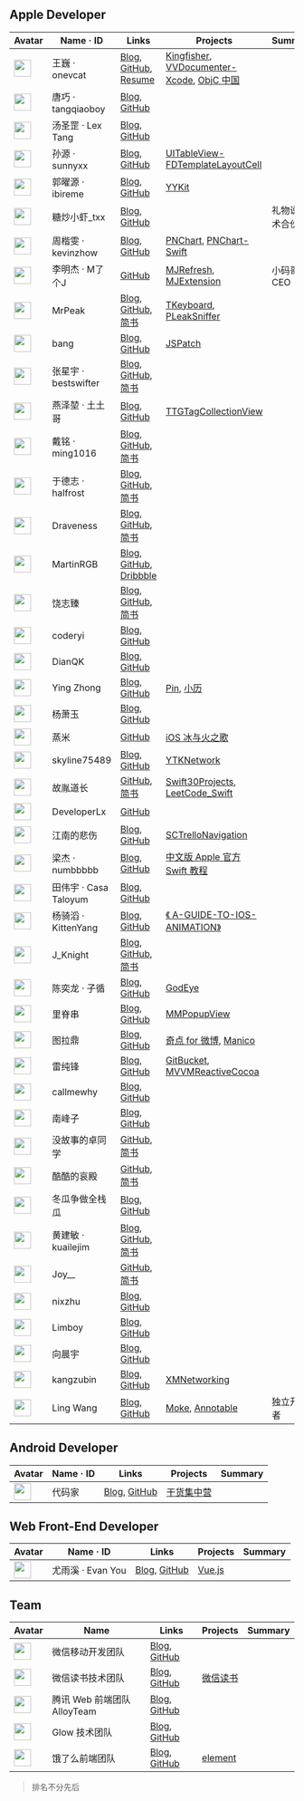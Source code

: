 ## Apple Developer

Avatar  | Name · ID | Links | Projects | Summary |
------- | --------- | ----- | -------- | ------- |
<img src="https://avatars2.githubusercontent.com/u/1019875?v=3&s=460" width="30" height="30">  | 王巍 · onevcat | [Blog](http://onevcat.com/#blog), [GitHub](https://github.com/onevcat), [Resume](https://onev.cat) | [Kingfisher](https://github.com/onevcat/kingfisher), [VVDocumenter-Xcode](https://github.com/onevcat/VVDocumenter-Xcode), [ObjC 中国](https://objccn.io) |
<img src="https://avatars1.githubusercontent.com/u/733097?v=3&s=460" width="30" height="30"> | 唐巧 · tangqiaoboy | [Blog](http://blog.devtang.com/), [GitHub](https://github.com/tangqiaoboy) |
<img src="https://avatars1.githubusercontent.com/u/219689?v=3&s=460" width="30" height="30"> | 汤圣罡 · Lex Tang | [Blog](http://lexrus.com/), [GitHub](https://github.com/lexrus) |
<img src="https://avatars0.githubusercontent.com/u/2410234?v=3&s=460" width="30" height="30"> | 孙源 · sunnyxx | [Blog](http://blog.sunnyxx.com/), [GitHub](https://github.com/sunnyxx) | [UITableView-FDTemplateLayoutCell](https://github.com/forkingdog/UITableView-FDTemplateLayoutCell)
<img src="https://avatars2.githubusercontent.com/u/839283?v=3&s=460" width="30" height="30"> | 郭曜源 · ibireme | [Blog](http://blog.ibireme.com), [GitHub](https://github.com/ibireme) | [YYKit](https://github.com/ibireme/YYKit)
<img src="https://avatars0.githubusercontent.com/u/1753142?v=3&s=460" width="30" height="30"> | 糖炒小虾_txx | [Blog](http://blog.txx.im/), [GitHub](https://github.com/rpplusplus) | | 礼物说技术合伙人
<img src="https://avatars3.githubusercontent.com/u/1156192?v=3&s=460" width="30" height="30"> | 周楷雯 · kevinzhow | [Blog](http://blog.zhowkev.in/), [GitHub](https://github.com/kevinzhow) | [PNChart](https://github.com/kevinzhow/PNChart), [PNChart-Swift](https://github.com/kevinzhow/PNChart-Swift)
<img src="https://avatars3.githubusercontent.com/u/3817366?v=3&s=460" width="30" height="30"> | 李明杰 · M了个J | [GitHub](https://github.com/CoderMJLee) | [MJRefresh](https://github.com/CoderMJLee/MJRefresh), [MJExtension](https://github.com/CoderMJLee/MJExtension) | 小码哥 CEO
<img src="https://avatars2.githubusercontent.com/u/5007149?v=3&s=460" width="30" height="30"> | MrPeak | [Blog](http://mrpeak.cn), [GitHub](https://github.com/music4kid), [简书](http://www.jianshu.com/u/abc64388ba76) | [TKeyboard](http://mrpeak.cn/product.html), [PLeakSniffer](https://github.com/music4kid/PLeakSniffer) |
<img src="https://avatars3.githubusercontent.com/u/329480?v=3&s=460" width="30" height="30"> | bang | [Blog](http://blog.cnbang.net), [GitHub](https://github.com/bang590) | [JSPatch](https://github.com/bang590/JSPatch)
<img src="https://avatars2.githubusercontent.com/u/8394612?v=3&s=460" width="30" height="30"> | 张星宇 · bestswifter | [Blog](https://www.bestswifter.com), [GitHub](https://github.com/bestswifter), [简书](http://www.jianshu.com/u/3e55748920d2) |
<img src="https://avatars1.githubusercontent.com/u/5687881?v=3&s=460" width="30" height="30"> | 燕泽堃 · 土土哥 | [Blog](http://tutuge.me), [GitHub](https://github.com/zekunyan) | [TTGTagCollectionView](https://github.com/zekunyan/TTGTagCollectionView)
<img src="https://avatars0.githubusercontent.com/u/251980?v=3&s=460" width="30" height="30"> | 戴铭 · ming1016 | [Blog](http://www.starming.com/), [GitHub](https://github.com/ming1016), [简书](http://www.jianshu.com/u/9a4903d7e3d1) |
<img src="https://avatars0.githubusercontent.com/u/10825609?v=3&s=460" width="30" height="30"> | 于德志 · halfrost | [Blog](https://www.halfrost.com), [GitHub](https://github.com/halfrost), [简书](http://www.jianshu.com/u/12201cdd5d7a) |
<img src="https://avatars3.githubusercontent.com/u/6493255?v=3&s=460" width="30" height="30"> | Draveness | [Blog](http://draveness.me/), [GitHub](https://github.com/draveness), [简书](http://www.jianshu.com/u/f6a6e56e261e) |
<img src="https://avatars2.githubusercontent.com/u/7036706?v=3&s=460" width="30" height="30"> | MartinRGB | [Blog](http://www.martinrgb.com/blog/), [GitHub](https://github.com/MartinRGB), [Dribbble](https://dribbble.com/MartinRGB) |
<img src="https://avatars0.githubusercontent.com/u/10378703?v=3&s=460" width="30" height="30"> | 饶志臻 | [Blog](http://raozhizhen.com/), [GitHub](https://github.com/raozhizhen), [简书](http://www.jianshu.com/u/263107bb1199) |
<img src="https://avatars0.githubusercontent.com/u/10682908?v=3&s=460" width="30" height="30"> | coderyi | [Blog](http://coderyi.com/), [GitHub](https://github.com/coderyi) |
<img src="https://avatars0.githubusercontent.com/u/10829914?v=3&s=460" width="30" height="30"> | DianQK | [Blog](http://blog.dianqk.org/), [GitHub](https://github.com/DianQK) |
<img src="https://avatars1.githubusercontent.com/u/6745066?v=3&s=460" width="30" height="30"> | Ying Zhong | [Blog](http://ioszen.com), [GitHub](https://github.com/cyanzhong) | [Pin](https://itunes.apple.com/cn/app/pin-clipboard-extension/id1039643846?l=en&mt=8), [小历](https://itunes.apple.com/cn/app/xiao-li-zui-mei-tong-zhi-zhong/id1031088612?l=en&mt=8)
<img src="https://avatars0.githubusercontent.com/u/433320?v=3&s=460" width="30" height="30"> | 杨萧玉 | [Blog](http://yulingtianxia.com/), [GitHub](https://github.com/yulingtianxia) |
<img src="https://avatars0.githubusercontent.com/u/2987353?v=3&s=460" width="30" height="30"> | 蒸米 | [GitHub](https://github.com/zhengmin1989) | [iOS 冰与火之歌](https://github.com/zhengmin1989/iOS_ICE_AND_FIRE)
<img src="https://avatars3.githubusercontent.com/u/4710575?v=3&s=400" width="30" height="30"> | skyline75489 | [Blog](https://skyline75489.github.io/), [GitHub](https://github.com/skyline75489) | [YTKNetwork](https://github.com/yuantiku/YTKNetwork)
<img src="https://avatars3.githubusercontent.com/u/3916492?v=3&s=460" width="30" height="30"> | 故胤道长 | [GitHub](https://github.com/soapyigu), [简书](http://www.jianshu.com/u/8d5b91490ca5) | [Swift30Projects](https://github.com/soapyigu/Swift30Projects), [LeetCode_Swift](https://github.com/soapyigu/LeetCode_Swift)
<img src="https://avatars3.githubusercontent.com/u/9565461?v=3&s=460" width="30" height="30"> | DeveloperLx | [GitHub](https://github.com/DeveloperLx) |
<img src="https://avatars2.githubusercontent.com/u/10103766?v=3&s=460" width="30" height="30"> | 江南的悲伤 | [Blog](http://sergiochan.xyz/), [GitHub](https://github.com/SergioChan) | [SCTrelloNavigation](https://github.com/SergioChan/SCTrelloNavigation)
<img src="https://avatars2.githubusercontent.com/u/2572987?v=3&s=460" width="30" height="30"> | 梁杰 · numbbbbb | [Blog](http://numbbbbb.com/), [GitHub](https://github.com/numbbbbb) | [中文版 Apple 官方 Swift 教程](https://github.com/numbbbbb/the-swift-programming-language-in-chinese)
<img src="https://avatars1.githubusercontent.com/u/1005781?v=3&s=460" width="30" height="30"> | 田伟宇 · Casa Taloyum | [Blog](https://casatwy.com), [GitHub](https://github.com/casatwy) |
<img src="https://avatars2.githubusercontent.com/u/5517281?v=3&s=460" width="30" height="30"> | 杨骑滔 · KittenYang | [Blog](http://kittenyang.com), [GitHub](https://github.com/KittenYang) | [《 A-GUIDE-TO-IOS-ANIMATION》](http://book.kittenyang.com/) |
<img src="https://avatars0.githubusercontent.com/u/12953705?v=3&s=460" width="30" height="30"> | J_Knight | [Blog](https://knightsj.github.io/), [GitHub](https://github.com/knightsj), [简书](http://www.jianshu.com/subscriptions#/subscriptions/768084/user) |
<img src="https://avatars3.githubusercontent.com/u/6824547?v=3&s=460" width="30" height="30"> | 陈奕龙 · 子循 | [Blog](http://zixun.github.io), [GitHub](https://github.com/zixun) | [GodEye](https://github.com/zixun/GodEye) |
<img src="https://avatars0.githubusercontent.com/u/878260?v=3&s=460" width="30" height="30"> | 里脊串 | [Blog](http://adad184.com), [GitHub](https://github.com/adad184) | [MMPopupView](https://github.com/adad184/MMPopupView) |
<img src="https://avatars1.githubusercontent.com/u/35811?v=3&s=460" width="30" height="30"> | 图拉鼎 | [Blog](https://imtx.me), [GitHub](https://github.com/tualatrix) | [奇点 for 微博](https://itunes.apple.com/app/id947792507), [Manico](https://manico.im) |
<img src="https://avatars2.githubusercontent.com/u/5253662?v=3&s=460" width="30" height="30"> | 雷纯锋 | [Blog](http://blog.leichunfeng.com), [GitHub](https://github.com/leichunfeng) | [GitBucket](https://itunes.apple.com/cn/app/id961330940?mt=8), [MVVMReactiveCocoa](https://github.com/leichunfeng/MVVMReactiveCocoa) | |
<img src="https://avatars1.githubusercontent.com/u/6276527?v=3&s=460" width="30" height="30"> | callmewhy | [Blog](http://blog.callmewhy.com/), [GitHub](https://github.com/callmewhy) |
<img src="https://avatars0.githubusercontent.com/u/7688757?v=3&s=460" width="30" height="30"> | 南峰子 | [Blog](http://southpeak.github.io), [GitHub](https://github.com/southpeak) |
<img src="https://avatars3.githubusercontent.com/u/6942765?v=3&s=460" width="30" height="30"> | 没故事的卓同学 | [GitHub](https://github.com/lacklock), [简书](http://www.jianshu.com/u/88a056103c02) |
<img src="https://avatars0.githubusercontent.com/u/7285119?v=3&s=460" width="30" height="30"> | 酷酷的哀殿 | [GitHub](https://github.com/sunbohong), [简书](http://www.jianshu.com/u/486bf26e8dce) |
<img src="https://avatars3.githubusercontent.com/u/7804535?v=3&s=460" width="30" height="30"> | 冬瓜争做全栈瓜 | [Blog](http://www.desgard.com), [GitHub](https://github.com/Desgard) |
<img src="https://avatars3.githubusercontent.com/u/8857869?v=3&s=460" width="30" height="30"> | 黄建敏 · kuailejim | [Blog](http://kuailejim.com/#blog), [GitHub](https://github.com/kuailejim), [简书](http://www.jianshu.com/users/40e4dced948f) |
<img src="https://avatars1.githubusercontent.com/u/7369112?v=3&s=460" width="30" height="30"> | Joy__ | [GitHub](https://github.com/joy0304), [简书](http://www.jianshu.com/u/9c51a213b02e) |
<img src="https://avatars1.githubusercontent.com/u/435208?v=3&s=460" width="30" height="30"> | nixzhu | [Blog](https://github.com/nixzhu/dev-blog), [GitHub](https://github.com/nixzhu) |
<img src="https://avatars2.githubusercontent.com/u/35974?v=3&s=460" width="30" height="30"> | Limboy | [Blog](http://limboy.me), [GitHub](https://github.com/lzyy) |
<img src="https://avatars1.githubusercontent.com/u/4186501?v=3&s=460" width="30" height="30"> | 向晨宇 | [Blog](http://www.iosxxx.com), [GitHub](https://github.com/xcysuccess) |
<img src="https://avatars2.githubusercontent.com/u/5554471?v=3&s=460" width="30" height="30"> | kangzubin | [Blog](https://kangzubin.com/), [GitHub](https://github.com/kangzubin) | [XMNetworking](https://github.com/kangzubin/XMNetworking) |
<img src="https://avatars1.githubusercontent.com/u/100976?v=3&s=460" width="30" height="30"> | Ling Wang | [Blog](http://wangling.me/), [GitHub](https://github.com/an0) | [Moke](http://moke.com/moke), [Annotable](http://moke.com/annotable/) | 独立开发者 |

## Android Developer

Avatar  | Name · ID | Links | Projects | Summary |
------- | --------- | ----- | -------- | ------- |
<img src="https://avatars3.githubusercontent.com/u/2503423?v=3&s=460" width="30" height="30"> | 代码家 | [Blog](https://daimajia.com), [GitHub](https://github.com/daimajia) | [干货集中营](http://gank.io) |

## Web Front-End Developer

Avatar  | Name · ID | Links | Projects | Summary |
------- | --------- | ----- | -------- | ------- |
<img src="https://avatars3.githubusercontent.com/u/499550?v=3&s=460" width="30" height="30"> | 尤雨溪 · Evan You | [Blog](), [GitHub](https://github.com/yyx990803) | [Vue.js](https://vuejs.org) |

## Team
Avatar  | Name | Links | Projects | Summary |
------- | ---- | ----- | -------- | ------- |
<img src="https://avatars2.githubusercontent.com/u/15773192?v=3&s=200" width="30" height="30"> | 微信移动开发团队 | [Blog](https://github.com/WeMobileDev/article), [GitHub](https://github.com/WeMobileDev) |
<img src="https://avatars3.githubusercontent.com/u/17025155?v=3&s=460" width="30" height="30"> | 微信读书技术团队 | [Blog](http://wereadteam.github.io), [GitHub](https://github.com/wereadteam) | [微信读书](http://weread.qq.com)
<img src="https://avatars2.githubusercontent.com/u/1503033?v=3&s=200" width="30" height="30"> | 腾讯 Web 前端团队 AlloyTeam | [Blog](http://www.alloyteam.com/), [GitHub](https://github.com/AlloyTeam) | | |
<img src="https://avatars3.githubusercontent.com/u/11436486?v=3&s=200" width="30" height="30"> | Glow 技术团队 | [Blog](http://tech.glowing.com/cn/), [GitHub](https://github.com/Glow-Inc) |
<img src="https://avatars0.githubusercontent.com/u/12810740?v=3&s=200" width="30" height="30"> | 饿了么前端团队 | [Blog](https://fe.ele.me/), [GitHub](https://github.com/ElemeFE) | [element](https://github.com/ElemeFE/element) |

> 排名不分先后

<!--<img src="" width="30" height="30"> | · | [Blog](), [GitHub]() |
<img src="" width="30" height="30"> | · | [Blog](), [GitHub]() |
<img src="" width="30" height="30"> | · | [Blog](), [GitHub]() |
<img src="" width="30" height="30"> | · | [Blog](), [GitHub]() |
<img src="" width="30" height="30"> | · | [Blog](), [GitHub]() |
<img src="" width="30" height="30"> | · | [Blog](), [GitHub]() |
<img src="" width="30" height="30"> | · | [Blog](), [GitHub]() |
<img src="" width="30" height="30"> | · | [Blog](), [GitHub]() |-->